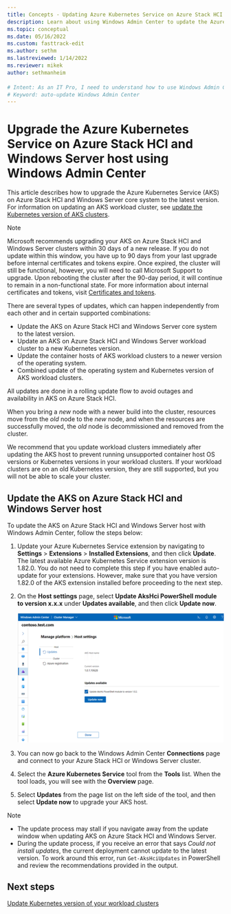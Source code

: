 ```yaml
---
title: Concepts - Updating Azure Kubernetes Service on Azure Stack HCI host using Windows Admin Center
description: Learn about using Windows Admin Center to update the Azure Kubernetes Service on Azure Stack HCI and Windows Server host.
ms.topic: conceptual
ms.date: 05/16/2022
ms.custom: fasttrack-edit
ms.author: sethm 
ms.lastreviewed: 1/14/2022
ms.reviewer: mikek
author: sethmanheim

# Intent: As an IT Pro, I need to understand how to use Windows Admin Center to update my AKS HCI host.
# Keyword: auto-update Windows Admin Center
---
```


# Upgrade the Azure Kubernetes Service on Azure Stack HCI and Windows Server host using Windows Admin Center

This article describes how to upgrade the Azure Kubernetes Service (AKS) on Azure Stack HCI and Windows Server core system to the latest version. For information on updating an AKS workload cluster, see [update the Kubernetes version of AKS clusters](./upgrade.md).

> [!Note]  
> Microsoft recommends upgrading your AKS on Azure Stack HCI and Windows Server clusters within 30 days of a new release. If you do not update within this window, you have up to 90 days from your last upgrade before internal certificates and tokens expire. Once expired, the cluster will still be functional, however, you will need to call Microsoft Support to upgrade. Upon rebooting the cluster after the 90-day period, it will continue to remain in a non-functional state. For more information about internal certificates and tokens, visit [Certificates and tokens](/azure-stack/aks-hci/certificates-update-after-sixty-days).

There are several types of updates, which can happen independently from each other and in certain supported combinations:

- Update the AKS on Azure Stack HCI and Windows Server core system to the latest version.
- Update an AKS on Azure Stack HCI and Windows Server workload cluster to a new Kubernetes version.
- Update the container hosts of AKS workload clusters to a newer version of the operating system.
- Combined update of the operating system and Kubernetes version of AKS workload clusters.

All updates are done in a rolling update flow to avoid outages and availability in AKS on Azure Stack HCI. 

When you bring a _new_ node with a newer build into the cluster, resources move from the _old_ node to the _new_ node, and when the resources are successfully moved, the _old_ node is decommissioned and removed from the cluster.

We recommend that you update workload clusters immediately after updating the AKS host to prevent running unsupported container host OS versions or Kubernetes versions in your workload clusters. If your workload clusters are on an old Kubernetes version, they are still supported, but you will not be able to scale your cluster. 

## Update the AKS on Azure Stack HCI and Windows Server host

To update the AKS on Azure Stack HCI and Windows Server host with Windows Admin Center, follow the steps below: 

1. Update your Azure Kubernetes Service extension by navigating to **Settings** > **Extensions** > **Installed Extensions**, and then click **Update**. The latest available Azure Kubernetes Service extension version is 1.82.0. You do not need to complete this step if you have enabled auto-update for your extensions. However, make sure that you have version 1.82.0 of the AKS extension installed before proceeding to the next step.

2. On the **Host settings** page, select **Update AksHci PowerShell module to version x.x.x** under **Updates available**, and then click **Update now**.
   
   [ ![Displays the available AksHci PowerShell updates.](./media/wac-upgrade/available-module-version.png) ](./media/wac-upgrade/available-module-version.png#lightbox)
   
4. You can now go back to the Windows Admin Center **Connections** page and connect to your Azure Stack HCI or Windows Server cluster.
5. Select the **Azure Kubernetes Service** tool from the **Tools** list. When the tool loads, you will see with the **Overview** page.
6. Select **Updates** from the page list on the left side of the tool, and then select **Update now** to upgrade your AKS host.

> [!NOTE]
> - The update process may stall if you navigate away from the update window when updating AKS on Azure Stack HCI and Windows Server.
> - During the update process, if you receive an error that says _Could not install updates_, the current deployment cannot update to the latest version. To work around this error, run `Get-AksHciUpdates` in PowerShell and review the recommendations provided in the output.

## Next steps
[Update Kubernetes version of your workload clusters](./upgrade-kubernetes.md)